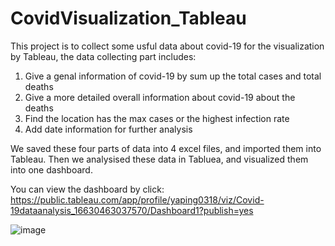 # CovidVisualization_Tableau


This project is to collect some usful data about covid-19 for the visualization by Tableau, the data collecting part includes:
1. Give a genal information of covid-19 by sum up the total cases and total deaths
2. Give a more detailed overall information about covid-19 about the deaths
3. Find the location has the max cases or the highest infection rate
4. Add date information for further analysis

We saved these four parts of data into 4 excel files, and imported them into Tableau. Then we analysised these data in Tabluea, and visualized them into one dashboard.

You can view the dashboard by click: https://public.tableau.com/app/profile/yaping0318/viz/Covid-19dataanalysis_16630463037570/Dashboard1?publish=yes


![image]([https://github.com/YapingZ/CovidVisualization_Tableau/blob/main/Covid19_Tableau.jpeg)

